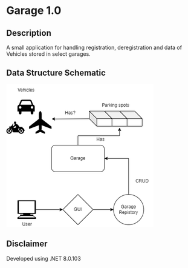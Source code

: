 # Garage 1.0

## Description
A small application for handling registration, deregistration and data of Vehicles
stored in select garages.

## Data Structure Schematic
![Garage 1.0 Data Structure Schematic](data-structure.png)

## Disclaimer
Developed using .NET 8.0.103
